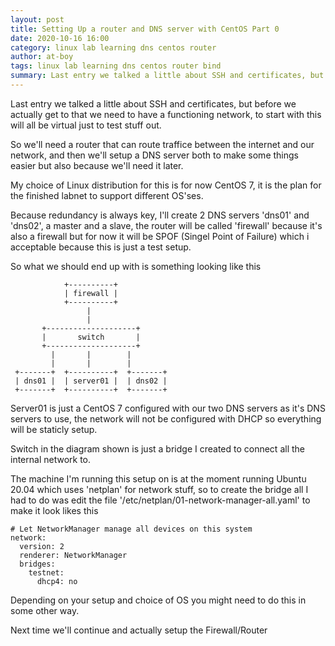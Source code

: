 ```yaml
---
layout: post
title: Setting Up a router and DNS server with CentOS Part 0
date: 2020-10-16 16:00
category: linux lab learning dns centos router
author: at-boy
tags: linux lab learning dns centos router bind
summary: Last entry we talked a little about SSH and certificates, but before we actually get to that we need to have a functioning network, to start with this will all be virtual just to test stuff out, we'll need a router that can router traffice between the internet and our network, and then we'll setup a DNS both to make some things easier but also because we'll need it later.
---
```


Last entry we talked a little about SSH and certificates, but before we actually get to that we need to have a functioning network, to start with this will all be virtual just to test stuff out.

So we'll need a router that can route traffice between the internet and our network, and then we'll setup a DNS server both to make some things easier but also because we'll need it later.

My choice of Linux distribution for this is for now CentOS 7, it is the plan for the finished labnet to support different OS'ses.

Because redundancy is always key, I'll create 2 DNS servers 'dns01' and 'dns02', a  master and a slave, the router will be called 'firewall' because it's also a firewall but for now it will be SPOF (Singel Point of Failure) which i acceptable because this is just a test setup.

So what we should end up with is something looking like this
```
            +----------+
            | firewall |
            +----------+
                 |
                 |
       +--------------------+
       |       switch       |
       +--------------------+
         |       |        |
         |       |        |
 +-------+  +----------+  +-------+
 | dns01 |  | server01 |  | dns02 |
 +-------+  +----------+  +-------+
```
Server01 is just a CentOS 7 configured with our two DNS servers as it's DNS servers to use, the network will not be configured with DHCP so everything will be staticly setup.

Switch in the diagram shown is just a bridge I created to connect all the internal network to.

The machine I'm running this setup on is at the moment running Ubuntu 20.04 which uses 'netplan' for network stuff, so to create the bridge all I had to do was edit the file '/etc/netplan/01-network-manager-all.yaml' to make it look likes this

```
# Let NetworkManager manage all devices on this system
network:
  version: 2
  renderer: NetworkManager
  bridges:
    testnet:
      dhcp4: no
```

Depending on your setup and choice of OS you might need to do this in some other way.

Next time we'll continue and actually setup the Firewall/Router